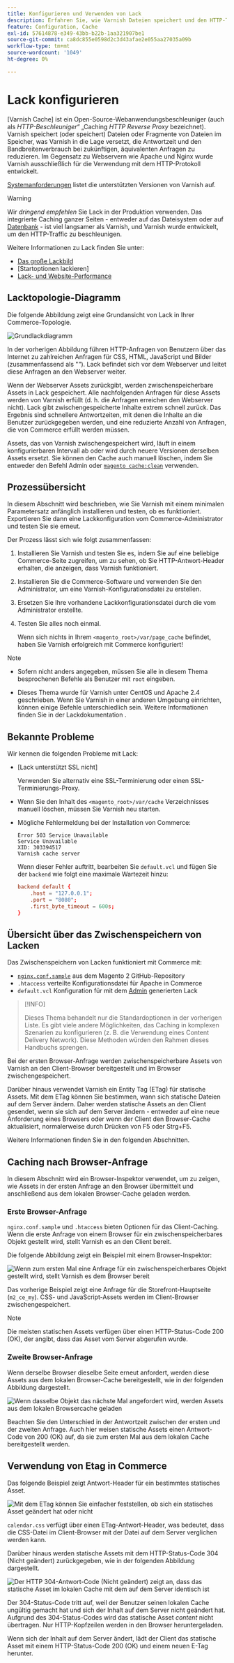 ```yaml
---
title: Konfigurieren und Verwenden von Lack
description: Erfahren Sie, wie Varnish Dateien speichert und den HTTP-Traffic verbessert.
feature: Configuration, Cache
exl-id: 57614878-e349-43bb-b22b-1aa321907be1
source-git-commit: ca8dc855e0598d2c3d43afae2e055aa27035a09b
workflow-type: tm+mt
source-wordcount: '1049'
ht-degree: 0%

---
```


# Lack konfigurieren

[Varnish Cache] ist ein Open-Source-Webanwendungsbeschleuniger (auch als _HTTP-Beschleuniger“_ „Caching _HTTP Reverse Proxy_ bezeichnet). Varnish speichert (oder speichert) Dateien oder Fragmente von Dateien im Speicher, was Varnish in die Lage versetzt, die Antwortzeit und den Bandbreitenverbrauch bei zukünftigen, äquivalenten Anfragen zu reduzieren. Im Gegensatz zu Webservern wie Apache und Nginx wurde Varnish ausschließlich für die Verwendung mit dem HTTP-Protokoll entwickelt.

[Systemanforderungen](../../installation/system-requirements.md) listet die unterstützten Versionen von Varnish auf.

>[!WARNING]
>
>Wir _dringend empfehlen_ Sie Lack in der Produktion verwenden. Das integrierte Caching ganzer Seiten - entweder auf das Dateisystem oder auf [Datenbank](https://developer.adobe.com/commerce/php/development/cache/partial/database-caching/) - ist viel langsamer als Varnish, und Varnish wurde entwickelt, um den HTTP-Traffic zu beschleunigen.

Weitere Informationen zu Lack finden Sie unter:

- [Das große Lackbild]
- [Startoptionen lackieren]
- [Lack- und Website-Performance]

## Lacktopologie-Diagramm

Die folgende Abbildung zeigt eine Grundansicht von Lack in Ihrer Commerce-Topologie.

![Grundlackdiagramm](../../assets/configuration/varnish-basic.png)

In der vorherigen Abbildung führen HTTP-Anfragen von Benutzern über das Internet zu zahlreichen Anfragen für CSS, HTML, JavaScript und Bilder (zusammenfassend als &quot;_&quot;_). Lack befindet sich vor dem Webserver und leitet diese Anfragen an den Webserver weiter.

Wenn der Webserver Assets zurückgibt, werden zwischenspeicherbare Assets in Lack gespeichert. Alle nachfolgenden Anfragen für diese Assets werden von Varnish erfüllt (d. h. die Anfragen erreichen den Webserver nicht). Lack gibt zwischengespeicherte Inhalte extrem schnell zurück. Das Ergebnis sind schnellere Antwortzeiten, mit denen die Inhalte an die Benutzer zurückgegeben werden, und eine reduzierte Anzahl von Anfragen, die von Commerce erfüllt werden müssen.

Assets, das von Varnish zwischengespeichert wird, läuft in einem konfigurierbaren Intervall ab oder wird durch neuere Versionen derselben Assets ersetzt. Sie können den Cache auch manuell löschen, indem Sie entweder den Befehl Admin oder [`magento cache:clean`](../cli/manage-cache.md#clean-and-flush-cache-types) verwenden.

## Prozessübersicht

In diesem Abschnitt wird beschrieben, wie Sie Varnish mit einem minimalen Parametersatz anfänglich installieren und testen, ob es funktioniert. Exportieren Sie dann eine Lackkonfiguration vom Commerce-Administrator und testen Sie sie erneut.

Der Prozess lässt sich wie folgt zusammenfassen:

1. Installieren Sie Varnish und testen Sie es, indem Sie auf eine beliebige Commerce-Seite zugreifen, um zu sehen, ob Sie HTTP-Antwort-Header erhalten, die anzeigen, dass Varnish funktioniert.
1. Installieren Sie die Commerce-Software und verwenden Sie den Administrator, um eine Varnish-Konfigurationsdatei zu erstellen.
1. Ersetzen Sie Ihre vorhandene Lackkonfigurationsdatei durch die vom Administrator erstellte.
1. Testen Sie alles noch einmal.

   Wenn sich nichts in Ihrem `<magento_root>/var/page_cache` befindet, haben Sie Varnish erfolgreich mit Commerce konfiguriert!

>[!NOTE]
>
>- Sofern nicht anders angegeben, müssen Sie alle in diesem Thema besprochenen Befehle als Benutzer mit `root` eingeben.
>
>- Dieses Thema wurde für Varnish unter CentOS und Apache 2.4 geschrieben. Wenn Sie Varnish in einer anderen Umgebung einrichten, können einige Befehle unterschiedlich sein. Weitere Informationen finden Sie in der Lackdokumentation .

## Bekannte Probleme

Wir kennen die folgenden Probleme mit Lack:

- [Lack unterstützt SSL nicht]

  Verwenden Sie alternativ eine SSL-Terminierung oder einen SSL-Terminierungs-Proxy.

- Wenn Sie den Inhalt des `<magento_root>/var/cache` Verzeichnisses manuell löschen, müssen Sie Varnish neu starten.

- Mögliche Fehlermeldung bei der Installation von Commerce:

  ```
  Error 503 Service Unavailable
  Service Unavailable
  XID: 303394517
  Varnish cache server
  ```

  Wenn dieser Fehler auftritt, bearbeiten Sie `default.vcl` und fügen Sie der `backend` wie folgt eine maximale Wartezeit hinzu:

  ```conf
  backend default {
      .host = "127.0.0.1";
      .port = "8080";
      .first_byte_timeout = 600s;
  }
  ```

## Übersicht über das Zwischenspeichern von Lacken

Das Zwischenspeichern von Lacken funktioniert mit Commerce mit:

- [`nginx.conf.sample`](https://github.com/magento/magento2/blob/2.4/nginx.conf.sample) aus dem Magento 2 GitHub-Repository
- `.htaccess` verteilte Konfigurationsdatei für Apache in Commerce
- `default.vcl` Konfiguration für mit dem [Admin](../cache/configure-varnish-commerce.md) generierten Lack

>[!INFO]
>
>Dieses Thema behandelt nur die Standardoptionen in der vorherigen Liste. Es gibt viele andere Möglichkeiten, das Caching in komplexen Szenarien zu konfigurieren (z. B. die Verwendung eines Content Delivery Network). Diese Methoden würden den Rahmen dieses Handbuchs sprengen.

Bei der ersten Browser-Anfrage werden zwischenspeicherbare Assets von Varnish an den Client-Browser bereitgestellt und im Browser zwischengespeichert.

Darüber hinaus verwendet Varnish ein Entity Tag (ETag) für statische Assets. Mit dem ETag können Sie bestimmen, wann sich statische Dateien auf dem Server ändern. Daher werden statische Assets an den Client gesendet, wenn sie sich auf dem Server ändern - entweder auf eine neue Anforderung eines Browsers oder wenn der Client den Browser-Cache aktualisiert, normalerweise durch Drücken von F5 oder Strg+F5.

Weitere Informationen finden Sie in den folgenden Abschnitten.

## Caching nach Browser-Anfrage

In diesem Abschnitt wird ein Browser-Inspektor verwendet, um zu zeigen, wie Assets in der ersten Anfrage an den Browser übermittelt und anschließend aus dem lokalen Browser-Cache geladen werden.

### Erste Browser-Anfrage

`nginx.conf.sample` und `.htaccess` bieten Optionen für das Client-Caching. Wenn die erste Anfrage von einem Browser für ein zwischenspeicherbares Objekt gestellt wird, stellt Varnish es an den Client bereit.

Die folgende Abbildung zeigt ein Beispiel mit einem Browser-Inspektor:

![Wenn zum ersten Mal eine Anfrage für ein zwischenspeicherbares Objekt gestellt wird, stellt Varnish es dem Browser bereit](../../assets/configuration/varnish-apache-first-visit.png)

Das vorherige Beispiel zeigt eine Anfrage für die Storefront-Hauptseite (`m2_ce_my`). CSS- und JavaScript-Assets werden im Client-Browser zwischengespeichert.

>[!NOTE]
>
>Die meisten statischen Assets verfügen über einen HTTP-Status-Code 200 (OK), der angibt, dass das Asset vom Server abgerufen wurde.

### Zweite Browser-Anfrage

Wenn derselbe Browser dieselbe Seite erneut anfordert, werden diese Assets aus dem lokalen Browser-Cache bereitgestellt, wie in der folgenden Abbildung dargestellt.

![Wenn dasselbe Objekt das nächste Mal angefordert wird, werden Assets aus dem lokalen Browsercache geladen](../../assets/configuration/varnish-apache-second-visit.png)

Beachten Sie den Unterschied in der Antwortzeit zwischen der ersten und der zweiten Anfrage. Auch hier weisen statische Assets einen Antwort-Code von 200 (OK) auf, da sie zum ersten Mal aus dem lokalen Cache bereitgestellt werden.

## Verwendung von Etag in Commerce

Das folgende Beispiel zeigt Antwort-Header für ein bestimmtes statisches Asset.

![Mit dem ETag können Sie einfacher feststellen, ob sich ein statisches Asset geändert hat oder nicht](../../assets/configuration/varnish-etag.png)

`calendar.css` verfügt über einen ETag-Antwort-Header, was bedeutet, dass die CSS-Datei im Client-Browser mit der Datei auf dem Server verglichen werden kann.

Darüber hinaus werden statische Assets mit dem HTTP-Status-Code 304 (Nicht geändert) zurückgegeben, wie in der folgenden Abbildung dargestellt.

![Der HTTP 304-Antwort-Code (Nicht geändert) zeigt an, dass das statische Asset im lokalen Cache mit dem auf dem Server identisch ist](../../assets/configuration/varnish-304.png)

Der 304-Status-Code tritt auf, weil der Benutzer seinen lokalen Cache ungültig gemacht hat und sich der Inhalt auf dem Server nicht geändert hat. Aufgrund des 304-Status-Codes wird das statische Asset _content_ nicht übertragen. Nur HTTP-Kopfzeilen werden in den Browser heruntergeladen.

Wenn sich der Inhalt auf dem Server ändert, lädt der Client das statische Asset mit einem HTTP-Status-Code 200 (OK) und einem neuen E-Tag herunter.

<!-- Link Definitions -->

[Das große Lackbild]: https://www.varnish-cache.org/docs/trunk/users-guide/intro.html
[Lackcache]: https://varnish-cache.org
[Startoptionen für Lackierung]: https://www.varnish-cache.org/docs/trunk/reference/varnishd.html#ref-varnishd-options
[Lack- und Website-Performance]: https://www.varnish-cache.org/docs/trunk/users-guide/performance.html#users-performance
[Lack unterstützt kein SSL]: https://www.varnish-cache.org/docs/3.0/phk/ssl.html
